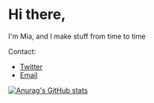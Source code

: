 <h1>Hi there,</h1>

<p>I'm Mia, and I make stuff from time to time</p>
 
<p>Contact:</p>
<ul>
  <li><a href="https://twitter.com/miaclawthorne">Twitter</a></li>
  <li><a href="mailto:mianjaro@pm.me">Email</a></li>
</ul>

[![Anurag's GitHub stats](https://github-readme-stats.vercel.app/api?username=miaroshi&show_icons=true&count_private=true&hide=prs,issues&title_color=F0F3F6&text_color=F0F3F6&icon_color=7A828E&bg_color=0A0C10&hide_border=true)](https://github.com/anuraghazra/github-readme-stats)

<!-- LOOKS BEST ON DARK HIGH CONTRAST THEME -->
